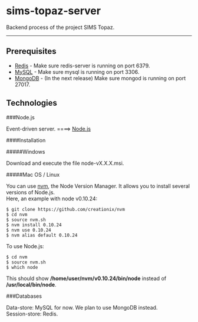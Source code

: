 sims-topaz-server
=================

Backend process of the project SIMS Topaz.

-------------------------------------------

Prerequisites
-------------

 - [Redis](http://redis.io/download) - Make sure redis-server is running on port 6379.
 - [MySQL](http://dev.mysql.com/downloads/mysql) - Make sure mysql is running on port 3306.
 - [MongoDB](http://docs.mongodb.org/manual/installation/) - (In the next release) Make sure mongod is running on port 27017.


Technologies
------------

###Node.js

Event-driven server. ====> [Node.js](http://nodejs.org/)

####Installation

#####Windows

Download and execute the file node-vX.X.X.msi.

#####Mac OS / Linux

You can use [nvm](https://github.com/creationix/nvm), the Node Version Manager. It allows you to install several versions of Node.js.  
Here, an example with node v0.10.24:

    $ git clone https://github.com/creationix/nvm
    $ cd nvm
    $ source nvm.sh
    $ nvm install 0.10.24
    $ nvm use 0.10.24
    $ nvm alias default 0.10.24

To use Node.js:

    $ cd nvm
    $ source nvm.sh
    $ which node

This should show **/home/user/nvm/v0.10.24/bin/node** instead of **/usr/local/bin/node**.

###Databases

Data-store: MySQL for now. We plan to use MongoDB instead.  
Session-store: Redis.
